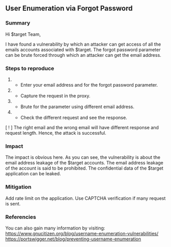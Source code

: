 ## User Enumeration via Forgot Password

### Summary

Hi $target Team,

I have found a vulnerability by which an attacker can get access of all the emails accounts associated with $target. The forgot password parameter can be brute forced through which an attacker can get the email address.

### Steps to reproduce

  1. - Enter your email address and for the forgot password parameter.
  2. - Capture the request in the proxy.
  3. - Brute for the parameter using different email address.
  4. - Check the different request and see the response.

[ ! ] The right email and the wrong email will have different response and request length. Hence, the attack is successful.

### Impact

The impact is obvious here. As you can see, the vulnerability is about the email address leakage of the $target accounts.
The email address leakage of the account is said to be prohibited. The confidential data of the $target application can be leaked.


### Mitigation

Add rate limit on the application.
Use CAPTCHA verification if many request is sent.

### Referencies

You can also gain many information by visiting:
https://www.gnucitizen.org/blog/username-enumeration-vulnerabilities/
https://portswigger.net/blog/preventing-username-enumeration